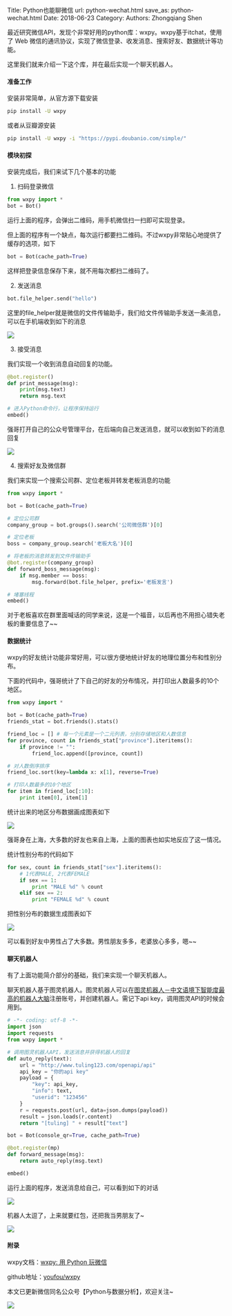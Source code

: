 Title: Python也能聊微信
url: python-wechat.html
save_as: python-wechat.html
Date: 2018-06-23
Category:
Authors: Zhongqiang Shen

最近研究微信API，发现个非常好用的python库：wxpy。wxpy基于itchat，使用了 Web 微信的通讯协议，实现了微信登录、收发消息、搜索好友、数据统计等功能。

这里我们就来介绍一下这个库，并在最后实现一个聊天机器人。




#### 准备工作

安装非常简单，从官方源下载安装

```bash
pip install -U wxpy

```

或者从豆瓣源安装

```bash
pip install -U wxpy -i "https://pypi.doubanio.com/simple/"

```

#### 模块初探

安装完成后，我们来试下几个基本的功能

1. 扫码登录微信

```python
from wxpy import *
bot = Bot()

```

运行上面的程序，会弹出二维码，用手机微信扫一扫即可实现登录。

但上面的程序有一个缺点，每次运行都要扫二维码。不过wxpy非常贴心地提供了缓存的选项，如下

```python
bot = Bot(cache_path=True)

```

这样把登录信息保存下来，就不用每次都扫二维码了。




2. 发送消息

```python
bot.file_helper.send("hello")

```

这里的file\_helper就是微信的文件传输助手，我们给文件传输助手发送一条消息，可以在手机端收到如下的消息

![]({static}/images/v2-609a81939031969ebf3414ae12b14b75_r.jpg)




3. 接受消息

我们实现一个收到消息自动回复的功能。

```python
@bot.register()
def print_message(msg):
    print(msg.text)
    return msg.text

# 进入Python命令行，让程序保持运行
embed()

```

强哥打开自己的公众号管理平台，在后端向自己发送消息，就可以收到如下的消息回复

![]({static}/images/v2-624c0149e4d1082a42422eb119da0c74_r.jpg)




4. 搜索好友及微信群

我们来实现一个搜索公司群、定位老板并转发老板消息的功能

```python
from wxpy import *

bot = Bot(cache_path=True)

# 定位公司群
company_group = bot.groups().search('公司微信群')[0]

# 定位老板
boss = company_group.search('老板大名')[0]

# 将老板的消息转发到文件传输助手
@bot.register(company_group)
def forward_boss_message(msg):
    if msg.member == boss:
        msg.forward(bot.file_helper, prefix='老板发言')

# 堵塞线程
embed()

```

对于老板喜欢在群里面喊话的同学来说，这是一个福音，以后再也不用担心错失老板的重要信息了~~




#### 数据统计

wxpy的好友统计功能非常好用，可以很方便地统计好友的地理位置分布和性别分布。

下面的代码中，强哥统计了下自己的好友的分布情况，并打印出人数最多的10个地区。

```python
from wxpy import *

bot = Bot(cache_path=True)
friends_stat = bot.friends().stats()

friend_loc = [] # 每一个元素是一个二元列表，分别存储地区和人数信息
for province, count in friends_stat["province"].iteritems():
    if province != "": 
        friend_loc.append([province, count])

# 对人数倒序排序
friend_loc.sort(key=lambda x: x[1], reverse=True)

# 打印人数最多的10个地区
for item in friend_loc[:10]:
    print item[0], item[1]

```

统计出来的地区分布数据画成图表如下

![]({static}/images/v2-b3df2a0409cddb145b03f25a7f48b054_r.jpg)

强哥身在上海，大多数的好友也来自上海，上面的图表也如实地反应了这一情况。




统计性别分布的代码如下

```python
for sex, count in friends_stat["sex"].iteritems():
    # 1代表MALE, 2代表FEMALE
    if sex == 1:
        print "MALE %d" % count
    elif sex == 2:
        print "FEMALE %d" % count

```

把性别分布的数据生成图表如下

![]({static}/images/v2-3750ef9714cd9871ca1b930c6d64fc17_r.jpg)

可以看到好友中男性占了大多数。男性朋友多多，老婆放心多多，嗯~~




#### 聊天机器人

有了上面功能简介部分的基础，我们来实现一个聊天机器人。

聊天机器人基于图灵机器人。图灵机器人可以在[图灵机器人－中文语境下智能度最高的机器人大脑](http://link.zhihu.com/?target=http%3A//www.tuling123.com/)注册账号，并创建机器人。需记下api key，调用图灵API的时候会用到。

```python
# -*- coding: utf-8 -*-
import json
import requests
from wxpy import *

# 调用图灵机器人API，发送消息并获得机器人的回复
def auto_reply(text):
    url = "http://www.tuling123.com/openapi/api"
    api_key = "你的api key"
    payload = {
        "key": api_key,
        "info": text,
        "userid": "123456"
    }
    r = requests.post(url, data=json.dumps(payload))
    result = json.loads(r.content)
    return "[tuling] " + result["text"]

bot = Bot(console_qr=True, cache_path=True)

@bot.register(mp)
def forward_message(msg):
    return auto_reply(msg.text)

embed()

```

运行上面的程序，发送消息给自己，可以看到如下的对话

![]({static}/images/v2-211031326c8768547f2cddc6e0d6cdfd_r.jpg)

机器人太逗了，上来就要红包，还把我当男朋友了~

![]({static}/images/v2-ace102a35ee4a3e8fbccdbdf7fdabf8e_r.jpg)




#### 附录

wxpy文档：[wxpy: 用 Python 玩微信](http://link.zhihu.com/?target=http%3A//wxpy.readthedocs.io/zh/latest/)

github地址：[youfou/wxpy](http://link.zhihu.com/?target=https%3A//github.com/youfou/wxpy/blob/master/docs/index.rst)




本文已更新微信同名公众号【Python与数据分析】，欢迎关注~

![]({static}/images/v2-e9b0b9b9584ccdd3ff4c96b7ecfd8a56_r.jpg)





